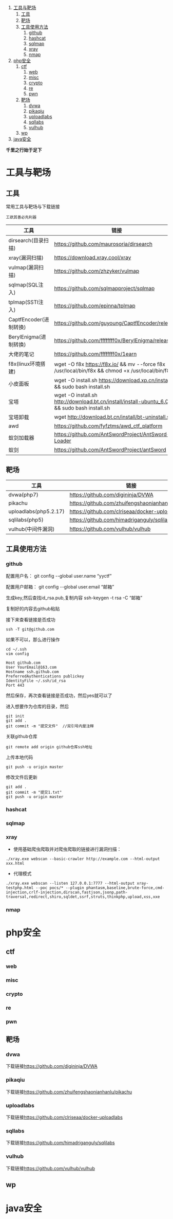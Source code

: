 1. [工具与靶场](#工具与靶场)
   1. [工具](#工具)
   2. [靶场](#靶场)
   3. [工具使用方法](#工具使用方法)
      1. [github](#github)
      2. [hashcat](#hashcat)
      3. [sqlmap](#sqlmap)
      4. [xray](#xray)
      5. [nmap](#nmap)
2. [php安全](#php安全)
   1. [ctf](#ctf)
      1. [web](#web)
      2. [misc](#misc)
      3. [crypto](#crypto)
      4. [re](#re)
      5. [pwn](#pwn)
   2. [靶场](#靶场-1)
      1. [dvwa](#dvwa)
      2. [pikaqiu](#pikaqiu)
      3. [uploadlabs](#uploadlabs)
      4. [sqllabs](#sqllabs)
      5. [vulhub](#vulhub)
   3. [wp](#wp)
3. [java安全](#java安全)

**千里之行始于足下**
# 工具与靶场

## 工具

常用工具与靶场与下载链接

`工欲其善必先利器`

| 工具                 | 链接                                                                                              |
| ------------------ | ----------------------------------------------------------------------------------------------- |
| dirsearch(目录扫描)    | https://github.com/maurosoria/dirsearch                                                         |
| xray(漏洞扫描)         | https://download.xray.cool/xray                                                                 |
| vulmap(漏洞扫描)       | https://github.com/zhzyker/vulmap                                                               |
| sqlmap(SQL注入)      | https://github.com/sqlmapproject/sqlmap                                                         |
| tplmap(SSTI注入)     | https://github.com/epinna/tplmap                                                                |
| CaptfEncoder(进制转换) | https://github.com/guyoung/CaptfEncoder/releases                                                |
| BerylEnigma(进制转换)  | https://github.com/ffffffff0x/BerylEnigma/releases                                              |
| 大佬的笔记              | https://github.com/ffffffff0x/1earn                                                             |
| f8x(linux环境搭建)     | wget -O f8x https://f8x.io/ && mv --force f8x /usr/local/bin/f8x && chmod +x /usr/local/bin/f8x |
| 小皮面板               | wget -O install.sh https://download.xp.cn/install.sh && sudo bash install.sh                    |
| 宝塔                 | wget -O install.sh http://download.bt.cn/install/install-ubuntu_6.0.sh && sudo bash install.sh  |
| 宝塔卸载               | wget http://download.bt.cn/install/bt-uninstall.sh                                              |
| awd                | https://github.com/fyfztms/awd_ctf_platform                                                     |
| 蚁剑加载器              | https://github.com/AntSwordProject/AntSword-Loader                                              |
| 蚁剑                 | https://github.com/AntSwordProject/antSword                                                     |

## 靶场

| 工具                    | 链接                                               |
| --------------------- | ------------------------------------------------ |
| dvwa(php7)            | https://github.com/digininja/DVWA                |
| pikachu               | https://github.com/zhuifengshaonianhanlu/pikachu |
| uploadlabs(php5.2.17) | https://github.com/clriseaa/docker-uploadlabs    |
| sqlilabs(php5)        | https://github.com/himadriganguly/sqlilabs       |
| vulhub(中间件漏洞)         | https://github.com/vulhub/vulhub                 |

## 工具使用方法

### github

  配置用户名：
    git config --global user.name “yyctf”

配置用户邮箱：
    git config --global user.email “邮箱”

生成key,然后查找id_rsa.pub,复制内容
    ssh-keygen -t rsa -C “邮箱”

复制好的内容去github粘贴

接下来查看链接是否成功

    ssh -T git@github.com

如果不可以，那么进行操作

    cd ~/.ssh
    vim config

```vim
Host github.com
User YourEmail@163.com
Hostname ssh.github.com
PreferredAuthentications publickey
IdentityFile ~/.ssh/id_rsa
Port 443
```

然后保存，再次查看链接是否成功，然后yes就可以了

进入想要作为仓库的目录，然后

    git init
    git add .
    git commit -m "提交文件"  //双引号内是注释

关联github仓库

    git remote add origin github仓库ssh地址

上传本地代码

    git push -u origin master

修改文件后更新

    git add .
    git commit -m "提交1.txt"
    git push -u origin master

### hashcat

### sqlmap

### xray

- 使用基础爬虫爬取并对爬虫爬取的链接进行漏洞扫描：

`./xray.exe webscan --basic-crawler http://example.com --html-output xxx.html`

- 代理模式

`./xray.exe webscan --listen 127.0.0.1:7777 --html-output xray-testphp.html --poc pocs/* --plugin phantasm,baseline,brute-force,cmd-injection,crlf-injection,dirscan,fastjson,jsonp,path-traversal,redirect,shiro,sqldet,ssrf,struts,thinkphp,upload,xss,xxe`

### nmap

# php安全

## ctf

### web

### misc

### crypto

### re

### pwn

## 靶场

### dvwa

下载链接<https://github.com/digininja/DVWA>

### pikaqiu

下载链接<https://github.com/zhuifengshaonianhanlu/pikachu>

### uploadlabs

下载链接<https://github.com/clriseaa/docker-uploadlabs>

### sqllabs

下载链接<https://github.com/himadriganguly/sqlilabs>

### vulhub

下载链接<https://github.com/vulhub/vulhub>

## wp

# java安全
